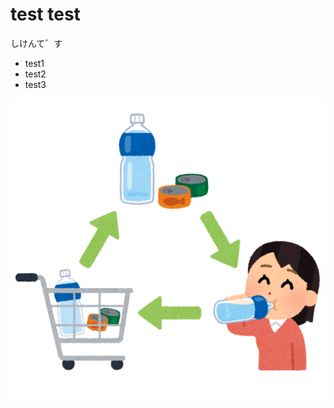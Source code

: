 # test test

しけんて゛す
- test1
- test2
- test3

![まる](./2F14C729-E2DA-4089-A4E2-2EFEC0E78931.png "POP")
